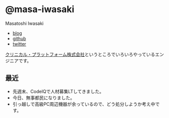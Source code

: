 # @masa-iwasaki

Masatoshi Iwasaki

- [blog](http://blog.sleeprand1year.net/)
- [github](https://github.com/masa-iwasaki)
- [twitter](https://twitter.com/masa_iwasaki)


[クリニカル・プラットフォーム株式会社](https://clinical-platform.com/)というところでいろいろやっているエンジニアです。

## 最近

- 先週末、CodeIQで人材募集LTしてきました。
- 今日、無事都民になりました。
- 引っ越しで高級PC周辺機器が余っているので、どう処分しようか考え中です。
